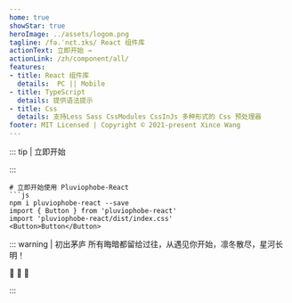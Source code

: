 ```yaml
---
home: true
showStar: true
heroImage: ../assets/logom.png
tagline: /fə.ˈnɛt.ɪks/ React 组件库
actionText: 立即开始 →
actionLink: /zh/component/all/
features:
- title: React 组件库
  details:  PC || Mobile  
- title: TypeScript 
  details: 提供语法提示
- title: Css 
  details: 支持Less Sass CssModules CssInJs 多种形式的 Css 预处理器
footer: MIT Licensed | Copyright © 2021-present Xince Wang 
---
```


::: tip | 立即开始

:::

```shell
# 立即开始使用 Pluviophobe-React
```js
npm i pluviophobe-react --save
import { Button } from 'pluviophobe-react'
import 'pluviophobe-react/dist/index.css'
<Button>Button</Button>
```

::: warning | 初出茅庐
所有晦暗都留给过往，从遇见你开始，凛冬散尽，星河长明！

 :tada:  :tada:  :tada:

:::




